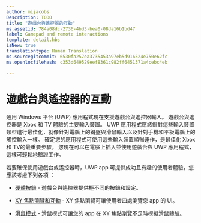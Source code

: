 ```yaml
---
author: mijacobs
Description: TODO
title: "遊戲台與遙控器的互動"
ms.assetid: 784a08dc-2736-4bd3-bea0-08da16b1bd47
label: Gamepad and remote interactions
template: detail.hbs
isNew: true
translationtype: Human Translation
ms.sourcegitcommit: 6530fa257ea3735453a97eb5d916524e750e62fc
ms.openlocfilehash: c353d649529eef8361c982ff6451371a4cebc4eb

---
```


# 遊戲台與遙控器的互動

通用 Windows 平台 (UWP) 應用程式現在支援遊戲台與遙控器輸入。 遊戲台與遙控器是 Xbox 和 TV 體驗的主要輸入裝置。 UWP 應用程式應該針對這些輸入裝置類型進行最佳化，就像針對電腦上的鍵盤與滑鼠輸入以及針對手機和平板電腦上的觸控輸入一樣。 確定您的應用程式可使用這些輸入裝置順暢運作，是最佳化 Xbox 和 TV的最重要步驟。
您現在可以在電腦上插入並使用遊戲台與 UWP 應用程式，這樣可輕鬆地驗證工作。

若要確保使用遊戲台或遙控器時，UWP app 可提供成功且有趣的使用者體驗，您應該考慮下列各項 ︰

* [硬體按鈕](designing-for-tv.md#hardware-buttons)  -
遊戲台與遙控器提供極不同的按鈕和設定。

* [XY 焦點瀏覽和互動](designing-for-tv.md#xy-focus-navigation-and-interaction)  -
XY 焦點瀏覽可讓使用者四處瀏覽您 app 的 UI。

* [滑鼠模式](designing-for-tv.md#mouse-mode)  -
滑鼠模式可讓您的 app 在 XY 焦點瀏覽不足時模擬滑鼠體驗。



<!--HONumber=Aug16_HO3-->


